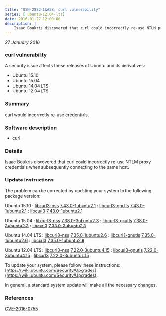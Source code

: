 ```yaml
---
title: "USN-2882-1&#58; curl vulnerability"
series: [ ubuntu-12.04-lts]
date: 2016-01-27 12:00:00
description: |
    Isaac Boukris discovered that curl could incorrectly re-use NTLM proxy credentials when subsequently connecting to the same host. 
--- 
```

 
 

*27 January 2016*

### curl vulnerability

A security issue affects these releases of Ubuntu and its derivatives:

* Ubuntu 15.10
* Ubuntu 15.04
* Ubuntu 14.04 LTS
* Ubuntu 12.04 LTS

### Summary

curl would incorrectly re-use credentials. 

### Software description

* curl 

### Details

Isaac Boukris discovered that curl could incorrectly re-use NTLM proxy credentials when subsequently connecting to the same host. 

### Update instructions

The problem can be corrected by updating your system to the following package version:

Ubuntu 15.10
 : [libcurl3-nss](https://launchpad.net/ubuntu/+source/curl) <span> [7.43.0-1ubuntu2.1](https://launchpad.net/ubuntu/+source/curl/7.43.0-1ubuntu2.1) </span> 
 : [libcurl3-gnutls](https://launchpad.net/ubuntu/+source/curl) <span> [7.43.0-1ubuntu2.1](https://launchpad.net/ubuntu/+source/curl/7.43.0-1ubuntu2.1) </span> 
 : [libcurl3](https://launchpad.net/ubuntu/+source/curl) <span> [7.43.0-1ubuntu2.1](https://launchpad.net/ubuntu/+source/curl/7.43.0-1ubuntu2.1) </span> 

Ubuntu 15.04
 : [libcurl3-nss](https://launchpad.net/ubuntu/+source/curl) <span> [7.38.0-3ubuntu2.3](https://launchpad.net/ubuntu/+source/curl/7.38.0-3ubuntu2.3) </span> 
 : [libcurl3-gnutls](https://launchpad.net/ubuntu/+source/curl) <span> [7.38.0-3ubuntu2.3](https://launchpad.net/ubuntu/+source/curl/7.38.0-3ubuntu2.3) </span> 
 : [libcurl3](https://launchpad.net/ubuntu/+source/curl) <span> [7.38.0-3ubuntu2.3](https://launchpad.net/ubuntu/+source/curl/7.38.0-3ubuntu2.3) </span> 

Ubuntu 14.04 LTS
 : [libcurl3-nss](https://launchpad.net/ubuntu/+source/curl) <span> [7.35.0-1ubuntu2.6](https://launchpad.net/ubuntu/+source/curl/7.35.0-1ubuntu2.6) </span> 
 : [libcurl3-gnutls](https://launchpad.net/ubuntu/+source/curl) <span> [7.35.0-1ubuntu2.6](https://launchpad.net/ubuntu/+source/curl/7.35.0-1ubuntu2.6) </span> 
 : [libcurl3](https://launchpad.net/ubuntu/+source/curl) <span> [7.35.0-1ubuntu2.6](https://launchpad.net/ubuntu/+source/curl/7.35.0-1ubuntu2.6) </span> 

Ubuntu 12.04 LTS
 : [libcurl3-nss](https://launchpad.net/ubuntu/+source/curl) <span> [7.22.0-3ubuntu4.15](https://launchpad.net/ubuntu/+source/curl/7.22.0-3ubuntu4.15) </span> 
 : [libcurl3-gnutls](https://launchpad.net/ubuntu/+source/curl) <span> [7.22.0-3ubuntu4.15](https://launchpad.net/ubuntu/+source/curl/7.22.0-3ubuntu4.15) </span> 
 : [libcurl3](https://launchpad.net/ubuntu/+source/curl) <span> [7.22.0-3ubuntu4.15](https://launchpad.net/ubuntu/+source/curl/7.22.0-3ubuntu4.15) </span> 

To update your system, please follow these instructions: [https://wiki.ubuntu.com/Security/Upgrades](https://wiki.ubuntu.com/Security/Upgrades).

In general, a standard system update will make all the necessary changes. 

### References

 
 [CVE-2016-0755](http://people.ubuntu.com/~ubuntu-security/cve/CVE-2016-0755)
 

